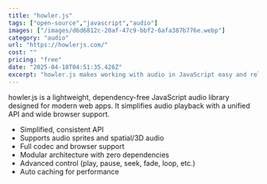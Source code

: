 ```yaml
---
title: "howler.js"
tags: ["open-source","javascript","audio"]
images: ["/images/d6d6812c-20af-47c9-bbf2-6afa387b776e.webp"]
category: "audio"
url: "https://howlerjs.com/"
cost: ""
pricing: "free"
date: "2025-04-18T04:51:35.426Z"
excerpt: "howler.js makes working with audio in JavaScript easy and reliable across all platforms."
---
```


howler.js is a lightweight, dependency-free JavaScript audio library designed for modern web apps. It simplifies audio playback with a unified API and wide browser support.

- Simplified, consistent API
- Supports audio sprites and spatial/3D audio
- Full codec and browser support
- Modular architecture with zero dependencies
- Advanced control (play, pause, seek, fade, loop, etc.)
- Auto caching for performance